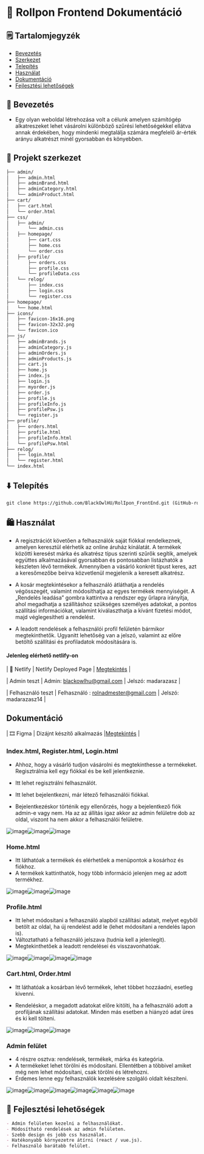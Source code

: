 # 📒 RolIpon Frontend Dokumentáció

## 🗒️ Tartalomjegyzék

- [Bevezetés](#bevezetés)
- [Szerkezet](#projekt-szerkezet)
- [Telepítés](#telepítés)
- [Használat](#használat)
- [Dokumentáció](#dokumentáció)
- [Fejlesztési lehetőségek](#fejlesztési-lehetőségek)

## 🏪 Bevezetés
- Egy olyan weboldal létrehozása volt a célunk amelyen számítógép alkatreszeket lehet vásárolni különböző szűrési lehetőségekkel ellátva annak érdekében, hogy mindenki megtalálja számára megfelelő ár-érték arányu alkatrészt minél gyorsabban és könyebben.

## 📁 Projekt szerkezet

```markdown
├── admin/
│   ├── admin.html
│   ├── adminBrand.html
│   ├── adminCategory.html
│   └── adminProduct.html
├── cart/
│   ├── cart.html
│   └── order.html
├── css/
│   ├── admin/
│       └── admin.css
│   ├── homepage/
│       ├── cart.css
│       ├── home.css
│       └── order.css
│   ├── profile/
│       ├── orders.css
│       ├── profile.css
│       └── profileData.css
│   └── relog/
│       ├── index.css
│       ├── login.css
│       └── register.css
├── homepage/
│   └── home.html
├── icons/
│   ├── favicon-16x16.png
│   ├── favicon-32x32.png
│   └── favicon.ico
├── js/
│   ├── adminBrands.js
│   ├── adminCategory.js
│   ├── adminOrders.js
│   ├── adminProducts.js
│   ├── cart.js
│   ├── home.js
│   ├── index.js
│   ├── login.js
│   ├── myorder.js
│   ├── order.js
│   ├── profile.js
│   ├── profileInfo.js
│   ├── profilePsw.js
│   └── register.js
├── profile/
│   ├── orders.html
│   ├── profile.html
│   ├── profileInfo.html
│   └── profilePsw.html
├── relog/
│   ├── login.html
│   └── register.html
└── index.html
```

## ⬇️ Telepítés
```markdown
git clone https://github.com/BlackOwlHU/RolIpon_FrontEnd.git (GitHub-ról letöltés)
```

## 🛍️ Használat 
- A regisztrációt követően a felhasználók saját fiókkal rendelkeznek, amelyen keresztül elérhetik az online áruház kínálatát. A termékek közötti keresést márka és alkatrész típus szerinti szűrők segítik, amelyek együttes alkalmazásával gyorsabban és pontosabban listázhatók a készleten lévő termékek. Amennyiben a vásárló konkrét típust keres, azt a keresőmezőbe beírva közvetlenül megjelenik a keresett alkatrész.

- A kosár megtekintésekor a felhasználó átláthatja a rendelés végösszegét, valamint módosíthatja az egyes termékek mennyiségét. A „Rendelés leadása” gombra kattintva a rendszer egy űrlapra irányítja, ahol megadhatja a szállításhoz szükséges személyes adatokat, a pontos szállítási információkat, valamint kiválaszthatja a kívánt fizetési módot, majd véglegesítheti a rendelést.

- A leadott rendelések a felhasználói profil felületén bármikor megtekinthetők. Ugyanitt lehetőség van a jelszó, valamint az előre betöltő szállítási és profiladatok módosítására is.
 
#### Jelenleg elérhető netlify-on
| 🚀 Netlify | Netlify Deployed Page | [Megtekintés](https://rolipon.netlify.app/) |

| Admin teszt | Admin: blackowlhu@gmail.com | Jelszó: madarazasz |

| Felhasználó teszt | Felhasználó : rolnadmester@gmail.com | Jelszó: madarazasz14 |

## Dokumentáció
| 🎞️ Figma | Dizájnt készítő alkalmazás |[Megtekintés](https://www.figma.com/design/yAqSQYQFJ5mlWpcfQFCVwd/Webshop-Project?node-id=0-1&m=dev&t=p1kzDR2C5x8H02Be-1) |

### Index.html, Register.html, Login.html

- Ahhoz, hogy a vásárló tudjon vásárolni és megtekinthesse a termékeket. Regisztrálnia kell egy fiókkal és be kell jelentkeznie.

- Itt lehet regisztrálni felhasználót.

- Itt lehet bejelentkezni, már létező felhasználói fiókkal.
- Bejelentkezéskor történik egy ellenőrzés, hogy a bejelentkező fiók admin-e vagy nem.
  Ha az az állítás igaz akkor az admin felületre dob az oldal, viszont ha nem akkor a felhasználói felületre.

![image](https://github.com/user-attachments/assets/3b66ebdd-2d26-43c6-9a20-155a28516900)![image](https://github.com/user-attachments/assets/efc97b96-cef4-4d06-8b08-a5288d8bd7b6)![image](https://github.com/user-attachments/assets/6dabb9d9-43be-4f8a-8e4f-eb5ddcc3b2b3)

### Home.html

- Itt láthatóak a termékek és elérhetőek a menüpontok a kosárhoz és fiókhoz.
- A termékek kattinthatók, hogy több információ jelenjen meg az adott termékhez.

![image](https://github.com/user-attachments/assets/bc7fe731-d09c-4ab9-a8ee-2d0c1478b0d5)![image](https://github.com/user-attachments/assets/4cd60a8c-0f61-4637-861c-76c98e654328)![image](https://github.com/user-attachments/assets/374b07c5-fa16-4822-8989-a5eaa01a2a19)

### Profile.html

- Itt lehet módosítani a felhasználó alapból szállítási adatait, melyet egyből betölt az oldal, ha új rendelést add le (lehet módosítani a rendelés lapon is).
- Változtatható a felhasználó jelszava (tudnia kell a jelenlegit).
- Megtekinthetőek a leadott rendelései és visszavonhatóak.

![image](https://github.com/user-attachments/assets/03a28d16-d43a-426a-99ae-165fde2cd75a)![image](https://github.com/user-attachments/assets/0aae5db8-414e-4d6b-a85f-409ac716f685)![image](https://github.com/user-attachments/assets/380a05ec-5b42-48fc-9622-4c4022e9cc0b)![image](https://github.com/user-attachments/assets/8df15fd5-f472-47f1-8cbb-dd093ffdf86a)

### Cart.html, Order.html

- Itt láthatóak a kosárban lévő termékek, lehet többet hozzáadni, esetleg kivenni.

- Rendeléskor, a megadott adatokat előre kitölti, ha a felhasználó adott a profiljának szállítási adatokat.
  Minden más esetben a hiányzó adat üres és ki kell tölteni.

![image](https://github.com/user-attachments/assets/aa24a8be-f817-471e-8e63-5cf671ffe8b8)![image](https://github.com/user-attachments/assets/8bf259ce-7ea9-4c62-a90a-42a6592c43f5)![image](https://github.com/user-attachments/assets/6abc6826-0911-479e-9f61-d6625af4374c)

### Admin felület

- 4 részre osztva: rendelések, termékek, márka és kategória.
- A termékeket lehet törölni és módosítani. Ellentétben a többivel amiket még nem lehet módosítani, csak törölni és létrehozni.
- Érdemes lenne egy felhasználók kezelésére szolgáló oldalt készíteni.

![image](https://github.com/user-attachments/assets/f84140a6-b550-4647-8a6e-705ec6c7b82f)![image](https://github.com/user-attachments/assets/08c8bc91-8572-48a6-b270-15d215afbf17)![image](https://github.com/user-attachments/assets/b996e2a7-355c-44fa-9c7b-c364a0c51585)![image](https://github.com/user-attachments/assets/0f616d2a-66a5-4039-8831-cc3e4fd99f1b)![image](https://github.com/user-attachments/assets/6bc45607-26f8-4fe6-b0a3-80898c3114d5)![image](https://github.com/user-attachments/assets/143a110d-91e6-48a6-9afd-a914abde5067)

## 📇 Fejlesztési lehetőségek

```markdown
- Admin felületen kezelni a felhasználókat.
- Módosítható rendelések az admin felületen.
- Szebb design és jobb css használat.
- Hatékonyabb környezetre átírni (react / vue.js).
- Felhasználó barátabb felület.
```
